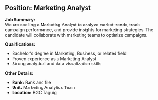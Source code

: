 ## **Position: Marketing Analyst**

**Job Summary:**  
We are seeking a Marketing Analyst to analyze market trends, track campaign performance, and provide insights for marketing strategies. The candidate will collaborate with marketing teams to optimize campaigns.

**Qualifications:**  
- Bachelor's degree in Marketing, Business, or related field
- Proven experience as a Marketing Analyst
- Strong analytical and data visualization skills

**Other Details:**
- **Rank:** Rank and file
- **Unit:** Marketing Analytics Team
- **Location:** BGC Taguig